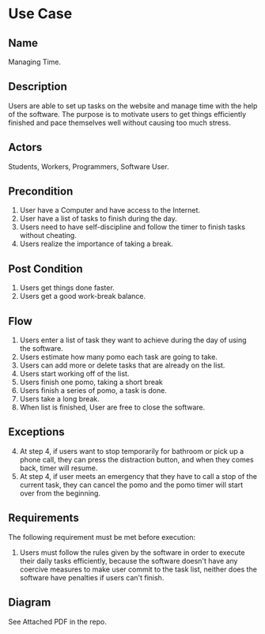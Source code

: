 # Use Case

## Name 
Managing Time.
## Description
Users are able to set up tasks on the website and manage time with the help of the software. The purpose is to motivate users to get things efficiently finished and pace themselves well without causing too much stress. 

## Actors
Students, Workers, Programmers, Software User.

## Precondition
1. User have a Computer and have access to the Internet.
2. User have a list of tasks to finish during the day. 
3. Users need to have self-discipline and follow the timer to finish tasks without cheating.
4. Users realize the importance of taking a break.


## Post Condition
1. Users get things done faster.
2. Users get a good work-break balance.

## Flow
1. Users enter a list of task they want to achieve during the day of using the software.
2. Users estimate how many pomo each task are going to take. 
3. Users can add more or delete tasks that are already on the list.
4. Users start working off of the list. 
5. Users finish one pomo, taking a short break
6. Users finish a series of pomo, a task is done.
7. Users take a long break.
8. When list is finished, User are free to close the software. 

## Exceptions
4. At step 4, if users want to stop temporarily for bathroom or pick up a phone call, they can press the distraction button, and when they comes back, timer will resume.
5. At step 4, if user meets an emergency that they have to call a stop of the current task, they can cancel the pomo and the pomo timer will start over from the beginning.
## Requirements
The following requirement must be met before execution:
1. Users must follow the rules given by the software in order to execute their daily tasks efficiently, because the software doesn't have any coercive measures to make user commit to the task list, neither does the software have penalties if users can't finish. 

## Diagram
See Attached PDF in the repo.